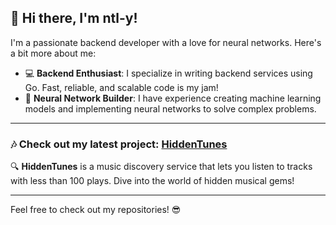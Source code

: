 ## 👋 Hi there, I'm ntl-y!

I'm a passionate backend developer with a love for neural networks. Here's a bit more about me:

- 💻 **Backend Enthusiast**: I specialize in writing backend services using Go. Fast, reliable, and scalable code is my jam!
- 🤖 **Neural Network Builder**: I have experience creating machine learning models and implementing neural networks to solve complex problems.

---

### 🎶 Check out my latest project: [HiddenTunes](https://hiddentunes.tech)  
🔍 **HiddenTunes** is a music discovery service that lets you listen to tracks with less than 100 plays. Dive into the world of hidden musical gems!  

---

Feel free to check out my repositories! 😎


